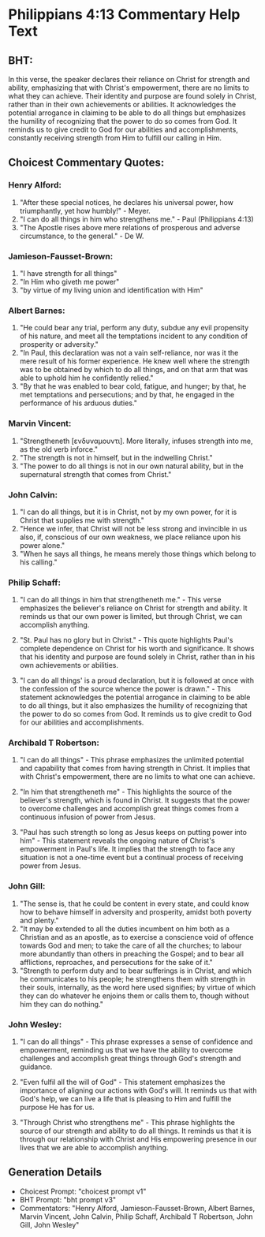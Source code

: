 # Philippians 4:13 Commentary Help Text

## BHT:
In this verse, the speaker declares their reliance on Christ for strength and ability, emphasizing that with Christ's empowerment, there are no limits to what they can achieve. Their identity and purpose are found solely in Christ, rather than in their own achievements or abilities. It acknowledges the potential arrogance in claiming to be able to do all things but emphasizes the humility of recognizing that the power to do so comes from God. It reminds us to give credit to God for our abilities and accomplishments, constantly receiving strength from Him to fulfill our calling in Him.

## Choicest Commentary Quotes:
### Henry Alford:
1. "After these special notices, he declares his universal power, how triumphantly, yet how humbly!" - Meyer.
2. "I can do all things in him who strengthens me." - Paul (Philippians 4:13)
3. "The Apostle rises above mere relations of prosperous and adverse circumstance, to the general." - De W.

### Jamieson-Fausset-Brown:
1. "I have strength for all things"
2. "In Him who giveth me power"
3. "by virtue of my living union and identification with Him"

### Albert Barnes:
1. "He could bear any trial, perform any duty, subdue any evil propensity of his nature, and meet all the temptations incident to any condition of prosperity or adversity."
2. "In Paul, this declaration was not a vain self-reliance, nor was it the mere result of his former experience. He knew well where the strength was to be obtained by which to do all things, and on that arm that was able to uphold him he confidently relied."
3. "By that he was enabled to bear cold, fatigue, and hunger; by that, he met temptations and persecutions; and by that, he engaged in the performance of his arduous duties."

### Marvin Vincent:
1. "Strengtheneth [ενδυναμουντι]. More literally, infuses strength into me, as the old verb inforce." 
2. "The strength is not in himself, but in the indwelling Christ." 
3. "The power to do all things is not in our own natural ability, but in the supernatural strength that comes from Christ."

### John Calvin:
1. "I can do all things, but it is in Christ, not by my own power, for it is Christ that supplies me with strength."
2. "Hence we infer, that Christ will not be less strong and invincible in us also, if, conscious of our own weakness, we place reliance upon his power alone."
3. "When he says all things, he means merely those things which belong to his calling."

### Philip Schaff:
1. "I can do all things in him that strengtheneth me." - This verse emphasizes the believer's reliance on Christ for strength and ability. It reminds us that our own power is limited, but through Christ, we can accomplish anything.

2. "St. Paul has no glory but in Christ." - This quote highlights Paul's complete dependence on Christ for his worth and significance. It shows that his identity and purpose are found solely in Christ, rather than in his own achievements or abilities.

3. "I can do all things' is a proud declaration, but it is followed at once with the confession of the source whence the power is drawn." - This statement acknowledges the potential arrogance in claiming to be able to do all things, but it also emphasizes the humility of recognizing that the power to do so comes from God. It reminds us to give credit to God for our abilities and accomplishments.

### Archibald T Robertson:
1. "I can do all things" - This phrase emphasizes the unlimited potential and capability that comes from having strength in Christ. It implies that with Christ's empowerment, there are no limits to what one can achieve.

2. "In him that strengtheneth me" - This highlights the source of the believer's strength, which is found in Christ. It suggests that the power to overcome challenges and accomplish great things comes from a continuous infusion of power from Jesus.

3. "Paul has such strength so long as Jesus keeps on putting power into him" - This statement reveals the ongoing nature of Christ's empowerment in Paul's life. It implies that the strength to face any situation is not a one-time event but a continual process of receiving power from Jesus.

### John Gill:
1. "The sense is, that he could be content in every state, and could know how to behave himself in adversity and prosperity, amidst both poverty and plenty."
2. "It may be extended to all the duties incumbent on him both as a Christian and as an apostle, as to exercise a conscience void of offence towards God and men; to take the care of all the churches; to labour more abundantly than others in preaching the Gospel; and to bear all afflictions, reproaches, and persecutions for the sake of it."
3. "Strength to perform duty and to bear sufferings is in Christ, and which he communicates to his people; he strengthens them with strength in their souls, internally, as the word here used signifies; by virtue of which they can do whatever he enjoins them or calls them to, though without him they can do nothing."

### John Wesley:
1. "I can do all things" - This phrase expresses a sense of confidence and empowerment, reminding us that we have the ability to overcome challenges and accomplish great things through God's strength and guidance.

2. "Even fulfil all the will of God" - This statement emphasizes the importance of aligning our actions with God's will. It reminds us that with God's help, we can live a life that is pleasing to Him and fulfill the purpose He has for us.

3. "Through Christ who strengthens me" - This phrase highlights the source of our strength and ability to do all things. It reminds us that it is through our relationship with Christ and His empowering presence in our lives that we are able to accomplish anything.


## Generation Details
- Choicest Prompt: "choicest prompt v1"
- BHT Prompt: "bht prompt v3"
- Commentators: "Henry Alford, Jamieson-Fausset-Brown, Albert Barnes, Marvin Vincent, John Calvin, Philip Schaff, Archibald T Robertson, John Gill, John Wesley"
